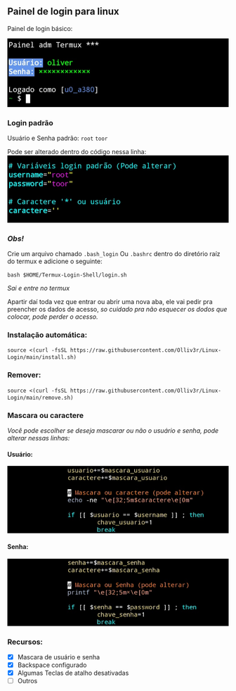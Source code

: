 ## Painel de login para linux
Painel de login básico: 

![Captura](https://github.com/Olliv3r/Linux-Login/blob/main/src/imagens/20221215_235303.jpg)

### Login padrão 
Usuário e Senha padrão: 
`root` 
`toor` 

Pode ser alterado dentro do código nessa linha: 
![Captura](https://github.com/Olliv3r/Linux-Login/blob/main/src/imagens/alterar.jpg)

### *Obs!*
Crie um arquivo chamado `.bash_login` Ou `.bashrc` dentro do diretório raíz do termux e adicione o seguinte:
```
bash $HOME/Termux-Login-Shell/login.sh
```

*Sai e entre no termux*

Apartir daí toda vez que entrar ou abrir uma nova aba, ele vai pedir pra preencher os dados de acesso, *so cuidado pra não esquecer os dodos que colocar, pode perder o acesso.*

### Instalação automática: 
```
source <(curl -fsSL https://raw.githubusercontent.com/Olliv3r/Linux-Login/main/install.sh)
```
### Remover:
```
source <(curl -fsSL https://raw.githubusercontent.com/Olliv3r/Linux-Login/main/remove.sh)
```

### Mascara ou caractere
*Você pode escolher se deseja mascarar ou não o usuário e senha, pode alterar nessas linhas:*

#### Usuário:
![Captura](https://github.com/Olliv3r/Linux-Login/blob/main/src/imagens/20221216_001138.jpg)

#### Senha:
![Captura](https://github.com/Olliv3r/Linux-Login/blob/main/src/imagens/20221216_001050.jpg)

### Recursos:

- [x] Mascara de usuário e senha
- [x] Backspace configurado
- [x] Algumas Teclas de atalho desativadas
- [ ] Outros
